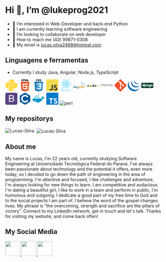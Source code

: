 # Hi 👋, I’m @lukeprog2021
- 👀 I’m interested in Web-Developer and back-end Python
- 🌱 I am currently learning software engineering
- 💞️ I’m looking to collaborate on web developer
- 📲 How to reach me (43) 99871-0308
- 📩 My email is lucas.silva2468@hotmal.com

<!---
lukeprog2021/lukeprog2021 is a ✨ special ✨ repository because its `README.md` (this file) appears on your GitHub profile.
You can click the Preview link to take a look at your changes.
--->


## Linguagens e ferramentas
- Currently I study Java, Angular, Node.js, TypeScript
<p align="left">
<img src="https://raw.githubusercontent.com/devicons/devicon/master/icons/python/python-plain.svg" alt="Python" width="40" height="40" />
<img src="https://raw.githubusercontent.com/devicons/devicon/master/icons/html5/html5-original-wordmark.svg" alt="html5" width="40" height="40"/> 
<img src="https://raw.githubusercontent.com/devicons/devicon/master/icons/css3/css3-original-wordmark.svg" alt="css3" width="40" height="40"/> 
<img src="https://raw.githubusercontent.com/devicons/devicon/master/icons/javascript/javascript-original.svg" alt="javascript" width="40" height="40"/> 
<img src="https://raw.githubusercontent.com/devicons/devicon/master/icons/react/react-original-wordmark.svg" alt="react" width="40" height="40"/> 
<img src="https://raw.githubusercontent.com/devicons/devicon/master/icons/mysql/mysql-original-wordmark.svg" alt="mysql" width="40" height="40"/> 
<img src="https://raw.githubusercontent.com/devicons/devicon/master/icons/nodejs/nodejs-original-wordmark.svg" alt="nodejs" width="40" height="40"/> 
<img src="https://raw.githubusercontent.com/devicons/devicon/master/icons/express/express-original-wordmark.svg" alt="express" width="40" height="40"/> 
<img src="https://raw.githubusercontent.com/devicons/devicon/master/icons/git/git-original.svg" alt="git" width="40" height="40"/> 
<img src="https://raw.githubusercontent.com/devicons/devicon/master/icons/jquery/jquery-plain.svg" alt="Jquery" width="40" height="40" />
<img src="https://raw.githubusercontent.com/devicons/devicon/master/icons/django/django-plain.svg" alt="Django" width="40" height="40" />
<img src="https://raw.githubusercontent.com/devicons/devicon/master/icons/bootstrap/bootstrap-plain.svg" alt="Bootstrap" width="40" height="40" />
<img src="https://raw.githubusercontent.com/devicons/devicon/master/icons/c/c-plain.svg" alt="C" width="40" height="40" />
<img src="https://raw.githubusercontent.com/devicons/devicon/master/icons/docker/docker-plain.svg" alt="Docker" width="40" height="40" />
<img src="https://raw.githubusercontent.com/devicons/devicon/master/icons/typescript/typescript-plain.svg" alt="typescript" width="40" height="40" />
<img src="https://github.com/dnmfarrell/Perl-Icons/blob/master/Icons/Perl_Onion_Color.svg" alt="perl" width="40" height="40" />
</p>

## My repositorys

<p>
  <img align="left" src="https://github-readme-stats.vercel.app/api/top-langs/?username=lukeprog2021&layout=compact&theme=graywhite&title_color=268bd2" alt="Lucas-Silva" />
</p>

<p>&nbsp;
  <img align="center" src="https://github-readme-stats.vercel.app/api?username=lukeprog2021&count_private=true&show_icons=true&theme=graywhite&icon_color=268bd2&title_color=268bd2" alt="Lucas-Silva" />
</p>


## About me
<p align="left">My name is Lucas, I'm 22 years old, currently studying Software Engineering at Universidade Tecnológica Federal do Paraná. I've always been passionate about technology and the potential it offers, even more today, so I decided to go down the path of engineering in the area of programming. I'm attentive and focused, I like challenges and adventure, I'm always looking for new things to learn. I am competitive and audacious. I'm dating a beautiful girl, I like to work in a team and perform in public, I'm humorous and outgoing. I dedicate a good part of my free time to God and to the social projects I am part of. I believe the word of the gospel changes lives. My phrase is “the overcoming, strength and sacrifice are the pillars of victory”. Connect to my LinkedIn network, get in touch and let's talk. Thanks for visiting my website, and come back often!</p>

## My Social Media

<p align="left">
  <a href="https://www.instagram.com/lucaswork_silva/" target="_blank">
  <img  src="https://cdn.icon-icons.com/icons2/1211/PNG/512/1491579602-yumminkysocialmedia36_83067.png" width="48px" height="48px">
  </a>
  <a href="https://www.linkedin.com/in/lucas-silva-prog2021/" target="_blank">
  <img src="https://i.ibb.co/Kx2GSrT/linkedin.png" width="48px" height="48px">
</a>
  <a href="https://github.com/lukeprog2021" target="_blank">
  <img src="https://cdn.iconscout.com/icon/free/png-256/github-108-438008.png" width="48px" height="48px">
</a>
 </p>
